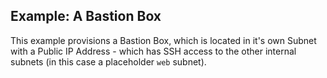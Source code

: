## Example: A Bastion Box

This example provisions a Bastion Box, which is located in it's own Subnet with a Public IP Address - which has SSH access to the other internal subnets (in this case a placeholder `web` subnet).
